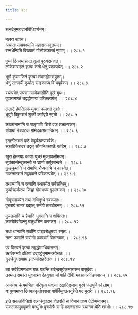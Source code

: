 ```yaml
---
title: २८८

---
```

रत्नदेनुमहादानविधिवर्णनम्।  
  
मत्स्य उवाच।  
अथातः सम्प्रवक्ष्यामि महादानमनुत्तमम्।  
रत्नधेन्विति विख्यातं गोलोकफलदं नृणाम् ।। २८८.१  
  
पुण्यं दिनमथासाद्य तुला पुरुषदानवत्।  
लोकेशावाहनं कृत्वा ततो धेनुं प्रकल्पयेत् ।। २८८.२  
  
भूमौ कृष्णाजिनं कृत्वा लवणद्रोणसंयुतम्।  
धेनुं रत्नमयीं कुर्यात् सङ्कल्प्य विधिपूर्वकम् ।। २८८.३  
  
स्थापयेत् पद्मरागाणामेकाशीति मुखे बुधः।  
पुष्परागशतं तद्वद्धोणायां परिकल्पयेत् ।। २८८.४  
  
ललाटे हेमतिलकं मुक्ता फलशतं दृशोः।  
भ्रूयुगे विद्रुमशतं शुक्री कर्णद्वये स्मृतौ ।। २८८.५  
  
काञ्चनानानि च श्रङ्गाणि शिरो वज्र शतात्मकम्।  
ग्रीवायां नेत्रपटकं गोमेदकशतान्वितम् ।। २८८.६  
  
इन्द्रनीलशतं पृष्ठे वैढूर्यशतपार्श्वके।  
स्फाटिकैरुदरं तद्वत् सौगन्धिकशतैः कटिम् ।। २८८.७  
  
खुरा हेममयाः कार्याः पुच्छं मुक्तावलीमयम्।  
सूर्यकान्तेन्दुकान्तौ च घ्राणो कर्पूरचन्दने ।। २८८.८  
कुङ्कुमानि च रोमाणि रौप्यनाभि च कारयेत्।  
गारुत्मतशतं तद्वदपाने परिकल्पयेत् ।। २८८.९  
  
तथान्यानि च रत्नानि स्थापयेत् सर्वसन्धिषु।  
कुर्याच्छर्करया जिह्वां गोमयञ्च गुडात्मकम् ।। २८८१०  
  
गोमूत्रमाज्येन तथा दधिदुग्धे स्वरूपतः।  
पुच्छाग्रे चामरं दद्यात् समीपे ताम्रदोहनम् ।। २८८.११  
  
कुण्डलानि च हैमानि भूषणानि च शक्तितः।  
कारयेदेवमेवन्तु चतुर्थांशेन वत्सकम् ।। २८८.१२  
  
तथा धान्यानि सर्वाणि पादाश्चेक्षुमयाः स्मृताः।  
नाना फलानि सर्वाणि पञ्चवर्णं वितानकम् ।। २८८.१३  
  
एवं विरचनं कृत्वा तद्वद्धोमाधिवासनम्।  
ऋत्विग्भ्यो दक्षिणां दद्याद्धेनुमामन्त्रयेत्ततः ।।  
गुडधेनुवदावाह्य इदञ्चोदाहरेत्ततः ।। २८८.१४  
  
त्वां सर्वदेवगणधाम यतः पठन्ति रुद्रेन्द्रसूर्यकमलासन वासुदेवाः।  
तस्मात् समस्त भुवनत्रय देहयुक्ता मां पाहि देवि! भवसागरपीड्यमानम् ।। २८८.१५  
  
आमन्त्र्य चेत्यमभितः परिवृत्य भक्त्या दद्याद्द्विजाय गुरवे जलपूर्विकां ताम्।  
यः पुण्यमाप्य दिनमत्रकृतोपवासः पापैर्विमुक्ततनुरेति पदं मुरारेः ।। २८८.१६  
  
इति सकलविधिज्ञो रत्नधेनुप्रदानं वितरति स विमानं प्राप्य देदीप्यमानम्।  
सकलकलुषमुक्तो बन्धुभिः पुत्रपौत्रैः स हि मदनसरूपः स्थानमभ्येति शम्भोः ।। २८८.१७